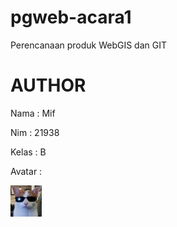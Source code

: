 # pgweb-acara1
Perencanaan produk WebGIS dan GIT

# **AUTHOR**

Nama : Mif

Nim : 21938

Kelas : B

Avatar :

<img src = "image/catcool.jpeg" width="50" img/>  

